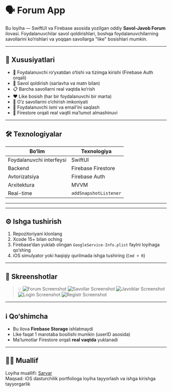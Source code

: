 # 🗣️ Forum App

Bu loyiha — SwiftUI va Firebase asosida yozilgan oddiy **Savol-Javob Forum** ilovasi. Foydalanuvchilar savol qoldirishlari, boshqa foydalanuvchilarning savollarini ko‘rishlari va yoqqan savollarga "like" bosishlari mumkin.

---

## 🚀 Xususiyatlari

- 🔐 Foydalanuvchi ro‘yxatdan o‘tishi va tizimga kirishi (Firebase Auth orqali)
- 📝 Savol qoldirish (sarlavha va matn bilan)
- 📋 Barcha savollarni real vaqtda ko‘rish
- ❤️ Like bosish (har bir foydalanuvchi bir marta)
- 🧹 O‘z savollarini o‘chirish imkoniyati
- 👤 Foydalanuvchi ismi va email’ini saqlash
- 🔄 Firestore orqali real vaqtli ma’lumot almashinuvi

---

## 🛠️ Texnologiyalar

| Bo‘lim        | Texnologiya           |
|---------------|------------------------|
| Foydalanuvchi interfeysi | SwiftUI         |
| Backend       | Firebase Firestore     |
| Avtorizatsiya | Firebase Auth          |
| Arxitektura   | MVVM                   |
| Real-time     | `addSnapshotListener`  |

---


---

## ⚙️ Ishga tushirish

1. Repozitoriyani klonlang
2. Xcode 15+ bilan oching
3. Firebase’dan yuklab olingan `GoogleService-Info.plist` faylni loyihaga qo‘shing
4. iOS simulyator yoki haqiqiy qurilmada ishga tushiring (`Cmd + R`)

---

## 📸 Skreenshotlar

> 💡 ![Forum Screenshot](ForumApp/Screenshots/Forum.png)
> ![Savollar Screenshot](ForumApp/Screenshots/Savollar.png)
> ![Javoblar Screenshot](ForumApp/Screenshots/Javoblar.png)
> ![Login Screenshot](ForumApp/Screenshots/Login.png)
> ![Registr Screenshot](ForumApp/Screenshots/Registr.png)

---

## ℹ️ Qo‘shimcha

- Bu ilova **Firebase Storage** ishlatmaydi
- Like faqat 1 marotaba bosilishi mumkin (userID asosida)
- Ma’lumotlar Firestore orqali **real vaqtda** yuklanadi

---

## 👨‍💻 Muallif

Loyiha muallifi: [Sarvar](https://github.com/sarvarcoders)  
Maqsad: iOS dasturchilik portfolioga loyiha tayyorlash va ishga kirishga tayyorgarlik

